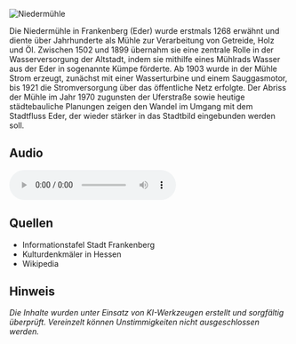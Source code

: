 ![Niedermühle](./images/frankenberg/p18.jpg)

Die Niedermühle in Frankenberg (Eder) wurde erstmals 1268 erwähnt und diente über Jahrhunderte als Mühle zur Verarbeitung von Getreide, Holz und Öl. Zwischen 1502 und 1899 übernahm sie eine zentrale Rolle in der Wasserversorgung der Altstadt, indem sie mithilfe eines Mühlrads Wasser aus der Eder in sogenannte Kümpe förderte. Ab 1903 wurde in der Mühle Strom erzeugt, zunächst mit einer Wasserturbine und einem Sauggasmotor, bis 1921 die Stromversorgung über das öffentliche Netz erfolgte. Der Abriss der Mühle im Jahr 1970 zugunsten der Uferstraße sowie heutige städtebauliche Planungen zeigen den Wandel im Umgang mit dem Stadtfluss Eder, der wieder stärker in das Stadtbild eingebunden werden soll.

## Audio

<audio controls class="full-width-audio">
  <source src="locales/frankenberg/de/p18.mp3" type="audio/mpeg">
  Dein Browser unterstützt kein Audioelement.
</audio>

## Quellen

- Informationstafel Stadt Frankenberg
- Kulturdenkmäler in Hessen
- Wikipedia

## Hinweis

_Die Inhalte wurden unter Einsatz von KI-Werkzeugen erstellt und sorgfältig überprüft. Vereinzelt können Unstimmigkeiten nicht ausgeschlossen werden._